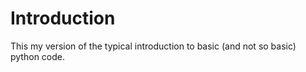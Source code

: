 # Introduction
This my version of the typical introduction to basic (and not so basic) python code.
